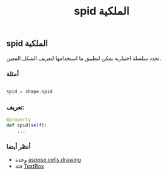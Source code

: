 ﻿---
title: spid الملكية
second_title: Aspose.Cells for Python via .NET API المراجع
description:
type: docs
weight: 890
url: /ar/python-net/aspose.cells.drawing/textbox/spid/
is_root: false
---
##  spid الملكية

تحدد سلسلة اختيارية يمكن لتطبيق ما استخدامها لتعريف الشكل المعين.

###  أمثلة

```python

spid = shape.spid

```
###  تعريف:
```python
@property
def spid(self):
    ...
```

###  أنظر أيضا
* وحدة [aspose.cells.drawing](../../)
* فئة [TextBox](/cells/ar/python-net/aspose.cells.drawing/textbox)

